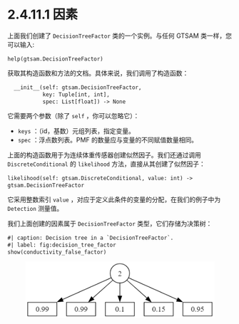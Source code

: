 # 2.4.11.1 因素

上面我们创建了 `DecisionTreeFactor` 类的一个实例。与任何 GTSAM 类一样，您可以输入:

```
help(gtsam.DecisionTreeFactor)
```

获取其构造函数和方法的文档。具体来说，我们调用了构造函数：

```
  __init__(self: gtsam.DecisionTreeFactor, 
           key: Tuple[int, int], 
           spec: List[float]) -> None
```

它需要两个参数（除了 `self` ，你可以忽略它）：

* `keys` ：（id，基数）元组列表，指定变量。
* `spec` ：浮点数列表。PMF 的数量应与变量的不同赋值数量相同。

上面的构造函数用于为连续体重传感器创建似然因子。我们还通过调用 `DiscreteConditional` 的 `likelihood` 方法，直接从其创建了似然因子：

```
likelihood(self: gtsam.DiscreteConditional, value: int) -> gtsam.DecisionTreeFactor
```

它采用整数索引 `value` ，对应于定义此条件的变量的分配，在我们的例子中为 `Detection` 测量值。

我们上面创建的因素属于 `DecisionTreeFactor` 类型，它们存储为决策树：

```
#| caption: Decision tree in a `DecisionTreeFactor`.
#| label: fig:decision_tree_factor
show(conductivity_false_factor)
```

<figure><img src="../../../.gitbook/assets/image (2).png" alt=""><figcaption></figcaption></figure>
